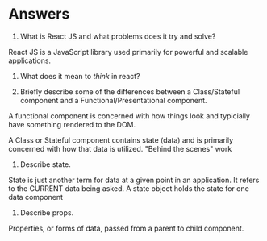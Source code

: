 # Answers

1.  What is React JS and what problems does it try and solve?

React JS is a JavaScript library used primarily for powerful and scalable applications.

1.  What does it mean to _think_ in react?

1.  Briefly describe some of the differences between a Class/Stateful component and a Functional/Presentational component.

A functional component is concerned with how things look and typicially have something rendered to the DOM.

A Class or Stateful component contains state (data) and is primarily concerned with how that data is utilized. "Behind the scenes" work

1.  Describe state.

State is just another term for data at a given point in an application. It refers to the CURRENT data being asked. A state object holds the state for one data component

1.  Describe props.

Properties, or forms of data, passed from a parent to child component.
